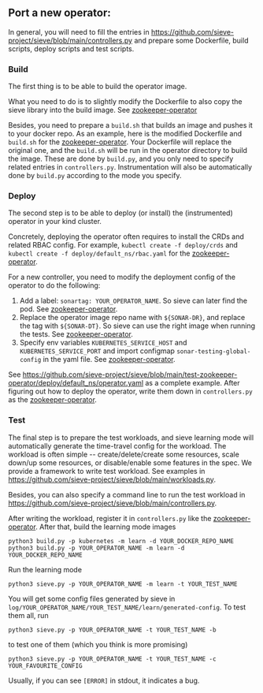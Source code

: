 ## Port a new operator:
In general, you will need to fill the entries in https://github.com/sieve-project/sieve/blob/main/controllers.py and prepare some Dockerfile, build scripts, deploy scripts and test scripts.

### Build
The first thing is to be able to build the operator image.

What you need to do is to slightly modify the Dockerfile to also copy the sieve library into the build image. See [zookeeper-operator](https://github.com/sieve-project/sieve/blob/4ccc3da5e6d528d52b375be067160bbc052d49b5/test-zookeeper-operator/build/Dockerfile#L17)

Besides, you need to prepare a `build.sh` that builds an image and pushes it to your docker repo.
As an example, here is the modified Dockerfile and `build.sh` for the [zookeeper-operator](https://github.com/sieve-project/sieve/tree/main/test-zookeeper-operator/build).
Your Dockerfile will replace the original one, and the `build.sh` will be run in the operator directory to build the image. These are done by `build.py`, and you only need to specify related entries in `controllers.py`. Instrumentation will also be automatically done by `build.py` according to the mode you specify.

### Deploy
The second step is to be able to deploy (or install) the (instrumented) operator in your kind cluster.

Concretely, deploying the operator often requires to install the CRDs and related RBAC config. For example, `kubectl create -f deploy/crds` and `kubectl create -f deploy/default_ns/rbac.yaml` for the [zookeeper-operator](https://github.com/pravega/zookeeper-operator#manual-deployment).

For a new controller, you need to modify the deployment config of the operator to do the following:
1. Add a label: `sonartag: YOUR_OPERATOR_NAME`. So sieve can later find the pod. See [zookeeper-operator](https://github.com/sieve-project/sieve/blob/b4abe83426d5e2f4564563effe6ea380ae2831b8/test-zookeeper-operator/deploy/default_ns/operator.yaml#L10).
2. Replace the operator image repo name with `${SONAR-DR}`, and replace the tag with `${SONAR-DT}`. So sieve can use the right image when running the tests. See [zookeeper-operator](https://github.com/sieve-project/sieve/blob/b4abe83426d5e2f4564563effe6ea380ae2831b8/test-zookeeper-operator/deploy/default_ns/operator.yaml#L21).
3. Specify env variables `KUBERNETES_SERVICE_HOST` and `KUBERNETES_SERVICE_PORT` and import configmap `sonar-testing-global-config` in the yaml file. See [zookeeper-operator](https://github.com/sieve-project/sieve-issue-only/blob/481de8a61b8362f96dbf0e46c8dfe150ae786fbd/test-zookeeper-operator/deploy/default_ns/operator.yaml#L39).

See https://github.com/sieve-project/sieve/blob/main/test-zookeeper-operator/deploy/default_ns/operator.yaml as a complete example.
After figuring out how to deploy the operator, write them down in `controllers.py` as the [zookeeper-operator](https://github.com/sieve-project/sieve/blob/32c003016cb95e05487b9609115efa6325a36606/controllers.py#L155).

### Test
The final step is to prepare the test workloads, and sieve learning mode will automatically generate the time-travel config for the workload. The workload is often simple -- create/delete/create some resources, scale down/up some resources, or disable/enable some features in the spec. We provide a framework to write test workload. See examples in https://github.com/sieve-project/sieve/blob/main/workloads.py.

Besides, you can also specify a command line to run the test workload in https://github.com/sieve-project/sieve/blob/main/controllers.py.

After writing the workload, register it in `controllers.py` like the [zookeeper-operator](https://github.com/sieve-project/sieve/blob/4ccc3da5e6d528d52b375be067160bbc052d49b5/controllers.py#L71).
After that, build the learning mode images
```
python3 build.py -p kubernetes -m learn -d YOUR_DOCKER_REPO_NAME
python3 build.py -p YOUR_OPERATOR_NAME -m learn -d YOUR_DOCKER_REPO_NAME
```
Run the learning mode
```
python3 sieve.py -p YOUR_OPERATOR_NAME -m learn -t YOUR_TEST_NAME
```
You will get some config files generated by sieve in `log/YOUR_OPERATOR_NAME/YOUR_TEST_NAME/learn/generated-config`.
To test them all, run
```
python3 sieve.py -p YOUR_OPERATOR_NAME -t YOUR_TEST_NAME -b
```
to test one of them (which you think is more promising)
```
python3 sieve.py -p YOUR_OPERATOR_NAME -t YOUR_TEST_NAME -c YOUR_FAVOURITE_CONFIG
```
Usually, if you can see `[ERROR]` in stdout, it indicates a bug.

